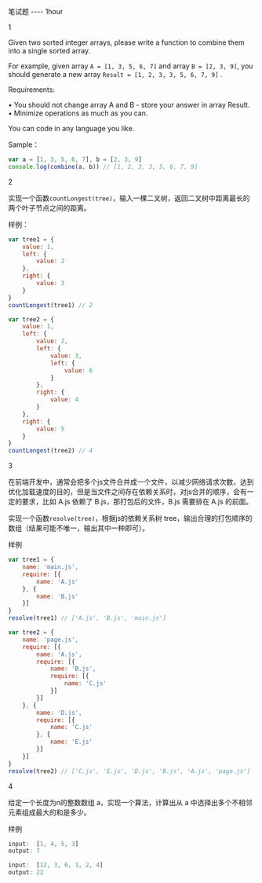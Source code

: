 笔试题 ---- 1hour

1

Given two sorted integer arrays, please write a function to combine them into a single sorted array.

For example, given array `A = [1, 3, 5, 6, 7]` and array `B = [2, 3, 9]`, you should generate a new array `Result = [1, 2, 3, 3, 5, 6, 7, 9]` .

Requirements:

•	You should not change array A and B - store your answer in array Result.
•	Minimize operations as much as you can.

You can code in any language you like.

Sample：

```javascript
var a = [1, 3, 5, 6, 7], b = [2, 3, 9]
console.log(combine(a, b)) // [1, 2, 3, 3, 5, 6, 7, 9]
```

2

实现一个函数`countLongest(tree)`，输入一棵二叉树，返回二叉树中距离最长的两个叶子节点之间的距离。

样例：

```javascript
var tree1 = {
    value: 1,
    left: {
        value: 2
    },
    right: {
        value: 3
    }
}
countLongest(tree1) // 2

var tree2 = {
    value: 1,
    left: {
        value: 2,
        left: {
            value: 3,
            left: {
                value: 6
            }
        },
        right: {
            value: 4
        }
    },
    right: {
        value: 5
    }
}
countLongest(tree2) // 4
```

3

在前端开发中，通常会把多个js文件合并成一个文件，以减少网络请求次数，达到优化加载速度的目的，但是当文件之间存在依赖关系时，对js合并的顺序，会有一定的要求，比如 A.js 依赖了 B.js，那打包后的文件，B.js 需要排在 A.js 的前面。

实现一个函数`resolve(tree)`，根据js的依赖关系树 tree，输出合理的打包顺序的数组（结果可能不唯一，输出其中一种即可）。

样例

```javascript
var tree1 = {
    name: 'main.js',
    require: [{
        name: 'A.js'
    }, {
        name: 'B.js'
    }]
}
resolve(tree1) // ['A.js', 'B.js', 'main.js']

var tree2 = {
    name: 'page.js',
    require: [{
        name: 'A.js',
        require: [{
            name: 'B.js',
            require: [{
                name: 'C.js'
            }]
        }]
    }, {
        name: 'D.js',
        require: [{
            name: 'C.js'
        }, {
            name: 'E.js'
        }]
    }]
}
resolve(tree2) // ['C.js', 'E.js', 'D.js', 'B.js', 'A.js', 'page.js']
```

4

给定一个长度为n的整数数组 a，实现一个算法，计算出从 a 中选择出多个不相邻元素组成最大的和是多少。

样例

```javascript
input:  [1, 4, 5, 3]
output: 7

input:  [12, 3, 6, 1, 2, 4]
output: 22
```

